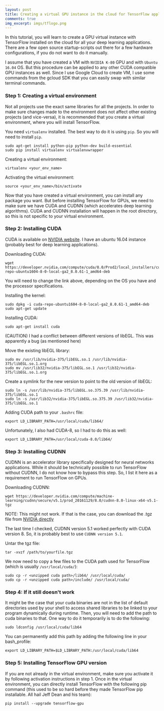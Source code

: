 ```yaml
---
layout: post
title: Creating a virtual GPU instance in the cloud for TensorFlow applications
comments: true
img_excerpt: imgs/tflogo.png
---
```


In this tutorial, you will learn to create a GPU virtual instance with TensorFlow installed on the cloud for all your deep learning applications. There are a few open source startup-scripts out there for a few hardware configurations, if you do not want to do it manually.

I assume that you have created a VM with `NVIDIA K-80` GPU and with `Ubuntu 16.04` OS. But this procedure can be applied to any other CUDA compatible GPU instances as well. Since I use Google Cloud to create VM, I use some commands from the gcloud SDK that you can easily swap with similar terminal commands.

### Step 1: Creating a virtual environment
Not all projects use the exact same libraries for all the projects. In order to make sure changes made to the environment does not affect other existing projects (and vice-versa), it is recommended that you create a virtual environment, where you will install TensorFlow.

You need `virtualenv` installed. The best way to do it is using `pip`. So you will need to install `pip`. 
```
sudo apt-get install python-pip python-dev build-essential
sudo pip install virtualenv virtualenvwrapper
```

Creating a virtual environment:
``` 
virtualenv <your_env_name>
```

Activating the virtual environment:
```
source <your_env_name>/bin/activate
```

Now that you have created a virtual environment, you can install any package you want. But before installing TensorFlow for GPUs, we need to make sure we have CUDA and CUDNN (which accelerates deep learning algorithms). CUDA and CUDNN installation will happen in the root directory, so this is not specific to your virtual environment.

### Step 2: Installing CUDA
CUDA is available on [NVIDIA website](https://developer.nvidia.com/cuda-downloads). I have an ubuntu 16.04 instance (probably best for deep learning applications).

Downloading CUDA:
```
wget https://developer.nvidia.com/compute/cuda/8.0/Prod2/local_installers/cuda-repo-ubuntu1604-8-0-local-ga2_8.0.61-1_amd64-deb
```
You will need to change the link above, depending on the OS you have and the processor specifications.

Installing the kernel:
```
sudo dpkg -i cuda-repo-ubuntu1604-8-0-local-ga2_8.0.61-1_amd64-deb
sudo apt-get update
```

Installing CUDA:
```
sudo apt-get install cuda
```

(CAUTION) I had a conflict between different versions of libEGL. This was apparently a bug (as mentioned here)

Move the existing libEGL library:
```
sudo mv /usr/lib/nvidia-375/libEGL.so.1 /usr/lib/nvidia-375/libEGL.so.1.org
sudo mv /usr/lib32/nvidia-375/libEGL.so.1 /usr/lib32/nvidia-375/libEGL.so.1.org
```

Create a symlink for the new version to point to the old version of libEGL:
```
sudo ln -s /usr/lib/nvidia-375/libEGL.so.375.39 /usr/lib/nvidia-375/libEGL.so.1
sudo ln -s /usr/lib32/nvidia-375/libEGL.so.375.39 /usr/lib32/nvidia-375/libEGL.so.1
```

Adding CUDA path to your `.bashrc` file:
```
export LD_LIBRARY_PATH=/usr/local/cuda/lib64/
```

Unfortunately, I also had CUDA-8, so I had to do this as well: 
```
export LD_LIBRARY_PATH=/usr/local/cuda-8.0/lib64/
```

### Step 3: Installing CUDNN
CUDNN is an accelerator library specifically designed for neural networks applications. While it should be technically possible to run TensorFlow without CUDNN, I do not know how to bypass this step. So, I list it here as a requirement to run TensorFlow on GPUs.

Downloading CUDNN:
```
wget https://developer.nvidia.com/compute/machine-learning/cudnn/secure/v5.1/prod_20161129/8.0/cudnn-8.0-linux-x64-v5.1-tgz
```
NOTE: This might not work. If that is the case, you can download the .tgz file from [NVIDIA directly](https://developer.nvidia.com/rdp/cudnn-download)

The last time I checked, CUDNN version 5.1 worked perfectly with CUDA version 8. So, it is probably best to use `CUDNN version 5.1`.

Untar the tgz file:
```
tar -xvzf /path/to/yourfile.tgz
```

We now need to copy a few files to the CUDA path used for TensorFlow (which is usually `/usr/local/cuda/`):
```
sudo cp -r <unzipped cuda path>/lib64/ /usr/local/cuda/
sudo cp -r <unzipped cuda path>/include/ /usr/local/cuda/
```

### Step 4: If it still doesn't work

It might be the case that your cuda binaries are not in the list of default directories used by your shell to access shared libraries to be linked to your program dynamically during runtime. Then, you will need to add the path to cuda binaries to that. One way to do it temporarily is to do the following:

```
sudo ldconfig /usr/local/cuda/lib64
```

You can permanently add this path by adding the following line in your bash_profile:
```
export LD_LIBRARY_PATH=$LD_LIBRARY_PATH:/usr/local/cuda/lib64​​
```

### Step 5: Installing TensorFlow GPU version
If you are not already in the virtual environment, make sure you activate it by following activation instructions in step 1. Once in the virtual environment, you can directly install TensorFlow with the following pip command (this used to be so hard before they made TensorFlow pip installable. All hail Jeff Dean and his team):

```
pip install --upgrade tensorflow-gpu
```